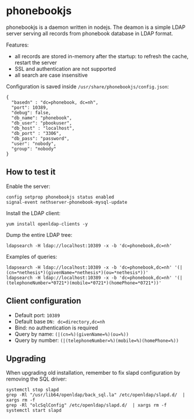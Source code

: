 # phonebookjs

phonebookjs is a daemon written in nodejs.
The deamon is a simple LDAP server serving all records from phonebook database in LDAP format.

Features:

- all records are stored in-memory after the startup: to refresh the cache, restart the server
- SSL and authentication are not supported
- all search are case insensitive

Configuration is saved inside `/usr/share/phonebookjs/config.json`: 
```
{
  "basedn" : "dc=phonebook, dc=nh",
  "port": 10389,
  "debug": false,
  "db_name": "phonebook",
  "db_user": "pbookuser",
  "db_host" : "localhost",
  "db_port" : "3306",
  "db_pass": "password",
  "user": "nobody",
  "group": "nobody"
}

```

## How to test it

Enable the server:

```
config setprop phonebookjs status enabled
signal-event nethserver-phonebook-mysql-update
```

Install the LDAP client:

```
yum install openldap-clients -y
```

Dump the entire LDAP tree:

```
ldapsearch -H ldap://localhost:10389 -x -b 'dc=phonebook,dc=nh'
```

Examples of queries:

```
ldapsearch -H ldap://localhost:10389 -x -b 'dc=phonebook,dc=nh' '(|(cn=*nethesis*)(givenName=*nethesis*)(ou=*nethesis*))'
ldapsearch -H ldap://localhost:10389 -x -b 'dc=phonebook,dc=nh' '(|(telephoneNumber=*0721*)(mobile=*0721*)(homePhone=*0721*))'
```

## Client configuration

- Default port: `10389`
- Default base `DN: dc=directory,dc=nh`
- Bind: no authentication is required
- Query by name: `(|(cn=%)(givenName=%)(ou=%))`
- Query by number: `(|(telephoneNumber=%)(mobile=%)(homePhone=%))`


## Upgrading

When upgrading old installation, remember to fix slapd configuration by removing
the SQL driver:

```
systemctl stop slapd
grep -Rl "/usr/lib64/openldap/back_sql.la" /etc/openldap/slapd.d/  | xargs rm -f
grep -Rl "olcSqlConfig" /etc/openldap/slapd.d/  | xargs rm -f
systemctl start slapd
```
